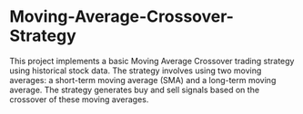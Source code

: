 # Moving-Average-Crossover-Strategy
This project implements a basic Moving Average Crossover trading strategy using historical stock data. The strategy involves using two moving averages: a short-term moving average (SMA) and a long-term moving average. The strategy generates buy and sell signals based on the crossover of these moving averages.
